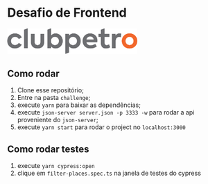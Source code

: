# Desafio de Frontend

<img src="./img/logo-clubpetro.png"
     alt="Clubpetro" width="300">


## Como rodar

1. Clone esse repositório;
2. Entre na pasta `challenge`;
3. execute `yarn` para baixar as dependências;
3. execute `json-server server.json -p 3333 -w` para rodar a api proveniente do `json-server`;
4. execute `yarn start` para rodar o project no `localhost:3000`

## Como rodar testes

1. execute `yarn cypress:open`
2. clique em `filter-places.spec.ts` na janela de testes do cypress
